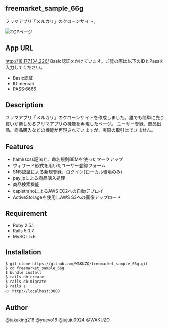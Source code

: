 ## freemarket_sample_66g
 
フリマアプリ「メルカリ」のクローンサイト。

![TOPページ](https://gyazo.com/da96e51a44910b73fef47f814747ab0d/raw)

## App URL

http://18.177.134.226/
Basic認証をかけています。ご覧の際は以下のIDとPassを入力してください。
- Basic認証
 - ID:mercari
 - PASS:6666
 
## Description

フリマアプリ「メルカリ」のクローンサイトを作成しました。誰でも簡単に売り買いが楽しめるフリマアプリの機能を再現したページ。 ユーザー登録、商品出品、商品購入などの機能が再現されていますが、実際の取引はできません。
 
## Features
 
- haml/scss記法と、命名規則BEMを使ったマークアップ
- ウィザード形式を用いたユーザー登録フォーム
- SNS認証による新規登録、ログイン(ローカル環境のみ)
- pay.jpによる商品購入処理
- 商品検索機能
- capistranoによるAWS EC2への自動デプロイ
- ActiveStorageを使用しAWS S3への画像アップロード
 
## Requirement

- Ruby 2.5.1
- Rails 5.0.7
- MySQL 5.6
 
## Installation

```
$ git clone https://github.com/WAKUZO/freemarket_sample_66g.git
$ cd freemarket_sample_66g
$ bundle install
$ rails db:create
$ rails db:migrate
$ rails s
👉 http://localhost:3000
```

## Author

@takaking216 @yuevo16 @jujuju0924 @WAKUZO
